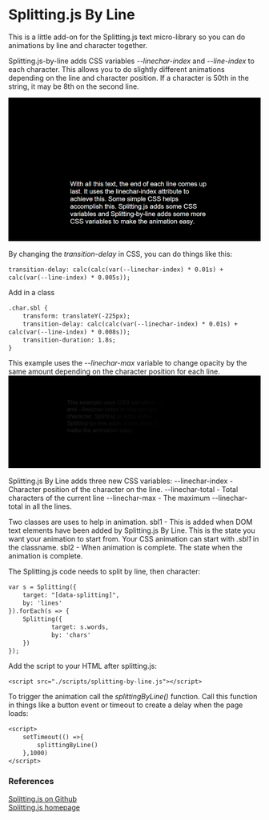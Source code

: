 # Splitting.js By Line
This is a little add-on for the Splitting.js text micro-library so you can do animations by line and character together.

Splitting.js-by-line adds CSS variables *--linechar-index* and *--line-index* to each character. This allows you to do slightly different animations depending on the line and character position.
If a character is 50th in the string, it may be 8th on the second line.

![Splitting by line](https://github.com/chrisjwaddell/splitting.js-by-line/blob/main/splitting.js-by-line.gif)

By changing the *transition-delay* in CSS, you can do things like this:
```
transition-delay: calc(calc(var(--linechar-index) * 0.01s) + calc(var(--line-index) * 0.005s));
```

Add in a class
```
.char.sbl {
    transform: translateY(-225px);
    transition-delay: calc(calc(var(--linechar-index) * 0.01s) + calc(var(--line-index) * 0.008s));
    transition-duration: 1.8s;
}
```


This example uses the *--linechar-max* variable to change opacity by the same amount depending on the character position for each line.
![Splitting by line](https://github.com/chrisjwaddell/splitting.js-by-line/blob/main/splitting.js-by-line-max.gif)


Splitting.js By Line adds three new CSS variables:
--linechar-index - Character position of the character on the line.
--linechar-total  - Total characters of the current line
--linechar-max - The maximum --linechar-total in all the lines.

Two classes are uses to help in animation.
sbl1 - This is added when DOM text elements have been added by Splitting.js By Line. This is the state you want your animation to start from. Your CSS animation can start with *.sbl1* in the classname.
sbl2 - When animation is complete. The state when the animation is complete.



The Splitting.js code needs to split by line, then character:
```
var s = Splitting({
	target: "[data-splitting]",
    by: 'lines'
}).forEach(s => {
	Splitting({
        	target: s.words,
            by: 'chars'
	})
});
```


Add the script to your HTML after splitting.js:
```
<script src="./scripts/splitting-by-line.js"></script>
```


To trigger the animation call the *splittingByLine()* function. Call this function in things like a button event or timeout to create a delay when the page loads:
```
<script>
    setTimeout(() =>{
        splittingByLine()
    },1000)
</script>
```




### References
[Splitting.js on Github](https://github.com/shshaw/Splitting)\
[Splitting.js homepage](https://splitting.js.org/guide.html)




